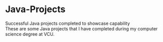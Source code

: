 # Java-Projects
<p> Successful Java projects completed to showcase capability <br>
These are some Java projects that I have completed during my computer science degree at VCU. </p>
